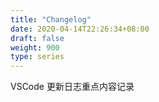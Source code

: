 ```yaml
---
title: "Changelog"
date: 2020-04-14T22:26:34+08:00
draft: false
weight: 900
type: series
---
```


VSCode 更新日志重点内容记录
